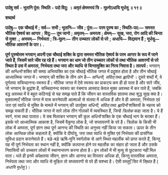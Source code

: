  **पादेषु सर्व** **-** **भूतानि पुंस: स्थिति** **-** **पदो विदु: ।** **अमृतं क्षेममभयं त्रि** **-** **मूध्र्नोऽधायि मूर्धसु ॥ १९॥** 

**शब्दार्थ** 

**पादेषु—** **एक चौथाई में** **; सर्व—** **सभी** **; भूतानि—** **जीव** **; पुंस:—** **परम पुरुष का** **; स्थिति-पद:—** **समस्त भौतिक ऐश्वर्य का आगार** **;** **विदु:—** **तुम जानो** **; अमृतम्—** **अमरत्व** **; क्षेमम्—** **सुख, जरा, रोग आदि की चिन्ता से मुक्त** **.; अभयम्—** **निर्भयता** **; त्रि-मूध्र्न:—** **तीन उच्चतर लोकों से परे** **; अधायि—** **विद्यमान हैं** **; मूर्धसु—** **भौतिक आवरणों के पार।** **.** 

**पूर्ण पुरुषोत्तम भगवान् अपनी एक चौथाई शक्ति के द्वारा समस्त भौतिक ऐश्वर्य के परम** **आगार के रूप में जाने जाते हैं, जिसमें सारे जीव रह रहे हैं। भगवान का धाम जो तीन उच्चतर** **लोकों से तथा भौतिक आवरणों से परे स्थित है उस में अमरता, निर्भयता तथा जरा और व्याधि** **से चिन्तामुक्ति का नित्य निवास है।** **तात्पर्य :** भगवान् की *सन्धिनी* शक्ति की समग्र अभिव्यक्ति का एक चौथाई भौतिक जगत में प्रदॢशत होता है और तीन चौथाई आध्यात्मिक जगत में। भगवान् की शक्ति के तीन अंग है— *सन्धिनी,*  *संवित्* तथा *ह्लादिनी* । दूसरे शब्दों में, वे पूर्णतया सचिच्दानन्द-स्वरूप हैं। भौतिक जगत में ऐसे स्वरूप का प्राकट्य कम ही हो पाता है और सारे जीव, जो भगवान् के क्षुद्रांश हैं, सच्चिदानन्द स्वरूप का रंचमात्र आस्वाद केवल मुक्त अवस्था में कर पाते हैं, जबकि बद्ध अवस्था में वे बहुत कठिनाई से यह समझ पाते हैं कि जीवन का वास्तविक ज्ञातव्य तथा शुद्ध सुख क्या है। मुक्तात्माएँ भौतिक जगत में वास करनेवाली आत्माओं से संलया में अधिक हैं और वे ही अमरता, निर्भयता एवं जरा एवं व्याधि से मुक्ति के मामले में भगवान् की उपर्युक्त *संधिनी, संवित्* तथा *ह्लादिनी* शक्तियों के महत्त्व को समझ सकती हैं। भौतिक जगत में सारे लोक तीन गोलकों में व्यवस्थित हैं, जिन्हें *त्रिलोक* कहा जाता है। ये हैं स्वर्ग, मत्र्य तथा पाताल। ये सब मिलाकर भगवान् की कुल *संधिनी* शक्ति के एक चौथाई भाग के बराबर हैं। इसके परे आध्यात्मिक आकाश है, जिसमें वैकुण्ठ लोक है, जो सप्तावरणों के परे है। त्रिलोक के किसी भी लोक में अमरता, पूर्ण ज्ञान तथा पूर्ण आनन्द की स्थिति का अनुभव नहीं किया जा सकता। ऊपर के तीन लोक *सात्त्विक* लोक कहलाते हैं, क्योंकि वे दीर्घायु, जरा तथा व्याधि से मुक्ति एवं निर्भयता की प्रासंगिक सुविधा प्रदान करानेवाले हैं। बड़े-बड़े ऋषि-मुनि स्वर्गलोक से आगे स्थित महर्लोक को प्राप्त करते हैं, किन्तु यह भी पूर्ण निर्भयता का स्थान नहीं है, क्योंकि कल्पान्त होने पर महर्लोक का संहार हो जाता है और उसके निवासियों को उच्चतर लोकों में स्थानान्तरण करना होता है। इन लोकों में भी मृत्यु से छुटकारा नहीं मिल पाता। भले ही इनमें अपेक्षतया जीवन, ज्ञान और आनन्द का विस्तार अधिक हो, किन्तु वास्तविक अमरता, निर्भयता तथा जरा और व्याधि से मुकि्त तो सप्तावरणों से परे ही सश्भव है। ऐसी वस्तुएँ सिर में सि्थत हैं ( *अधायि मूर्धसु* )। 